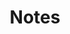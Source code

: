 ---
title: "Notes"
layout: category
permalink: /categories/notes/
taxonomy: Notes
sidebar:
  nav: "notes"
---
